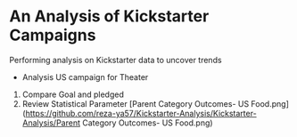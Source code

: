 # An Analysis of Kickstarter Campaigns
Performing analysis on Kickstarter data to uncover trends
* Analysis US campaign for Theater
1. Compare Goal and pledged 
2. Review Statistical Parameter
[Parent Category Outcomes- US Food.png] (https://github.com/reza-ya57/Kickstarter-Analysis/Kickstarter-Analysis/Parent Category Outcomes- US Food.png)
